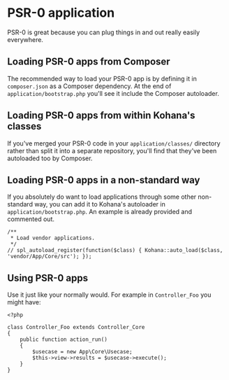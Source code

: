 # PSR-0 application

PSR-0 is great because you can plug things in and out really easily
everywhere.

## Loading PSR-0 apps from Composer

The recommended way to load your PSR-0 app is by defining it in
`composer.json` as a Composer dependency. At the end of
`application/bootstrap.php` you'll see it include the Composer autoloader.

## Loading PSR-0 apps from within Kohana's classes

If you've merged your PSR-0 code in your `application/classes/` directory
rather than split it into a separate repository, you'll find that they've been
autoloaded too by Composer.

## Loading PSR-0 apps in a non-standard way

If you absolutely do want to load applications through some other non-standard
way, you can add it to Kohana's autoloader in `application/bootstrap.php`. An
example is already provided and commented out.

```
/**
 * Load vendor applications.
 */
// spl_autoload_register(function($class) { Kohana::auto_load($class, 'vendor/App/Core/src'); });
```

## Using PSR-0 apps

Use it just like your normally would. For example in `Controller_Foo` you
might have:

```
<?php

class Controller_Foo extends Controller_Core
{
    public function action_run()
    {
        $usecase = new App\Core\Usecase;
        $this->view->results = $usecase->execute();
    }
}
```
